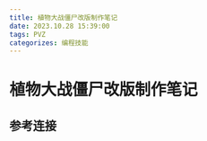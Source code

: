 ```yaml
---
title: 植物大战僵尸改版制作笔记
date: 2023.10.28 15:39:00
tags: PVZ
categorizes: 编程技能 	
---
```






# 植物大战僵尸改版制作笔记



## 参考连接

[1]: https://www.bilibili.com/video/BV1CC4y1g7YU?vd_source=a5588eef7796fbd7cd29a713abd6a434	"【pvz改版下载推荐（pvz改版知识科普）（重投）】"
[2]: http://lonelystar.org/download.htm#google_vignette
[3]: https://tieba.baidu.com/f?ie=utf-8&amp;kw=pvz&amp;fr=search	"百度贴吧"
[4]: https://github.com/search?q=pvz%E6%94%B9%E7%89%88&amp;type=repositories	"github搜索"
[5]: https://www.zhihu.com/question/378699098	"知乎"

[6]: https://pvzflj.fandom.com/zh/wiki/%E5%A6%82%E4%BD%95%E5%88%B6%E4%BD%9C%E4%B8%80%E4%B8%AAPVZ%E6%94%B9%E7%89%88?variant=zh#%E6%B8%B8%E6%88%8F%E6%96%87%E4%BB%B6%E5%88%86%E6%9E%90

[7]: https://www.bilibili.com/read/cv21442566/

